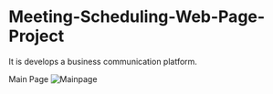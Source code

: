 # Meeting-Scheduling-Web-Page-Project
It is develops a business communication platform. 

Main Page
![Mainpage](https://github.com/jadhavvidya123/Meeting-Scheduling-Web-Page-Project/assets/143248265/c0c84ea4-c2c9-4b01-bce4-108e6ceabf82)
